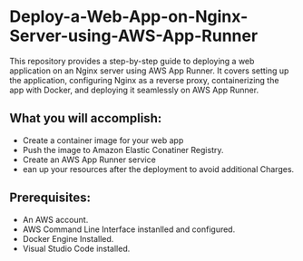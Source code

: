 # Deploy-a-Web-App-on-Nginx-Server-using-AWS-App-Runner
This repository provides a step-by-step guide to deploying a web application on an Nginx server using AWS App Runner. It covers setting up the application, configuring Nginx as a reverse proxy, containerizing the app with Docker, and deploying it seamlessly on AWS App Runner.

## What you will accomplish:
* Create a container image for your web app
* Push the image to Amazon Elastic Conatiner Registry.
* Create an AWS App Runner service
*  ean up your resources after the deployment to avoid additional Charges.

## Prerequisites:
* An AWS account.
* AWS Command Line Interface instanlled and configured.
* Docker Engine Installed.
* Visual Studio Code installed.

